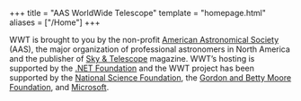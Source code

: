 +++
title = "AAS WorldWide Telescope"
template = "homepage.html"
aliases = ["/Home"]
+++

WWT is brought to you by the non-profit [American Astronomical Society][aas]
(AAS), the major organization of professional astronomers in North America and
the publisher of [Sky & Telescope][sandt] magazine. WWT’s hosting is supported
by the [.NET Foundation][dnf] and the WWT project has been supported by the
[National Science Foundation][nsf], the
[Gordon and Betty Moore Foundation][moore], and [Microsoft].

[aas]: https://aas.org/
[sandt]: https://skyandtelescope.org/
[dnf]: https://dotnetfoundation.org/
[nsf]: https://www.nsf.gov/
[moore]: https://www.moore.org/
[Microsoft]: https://www.microsoft.com/
